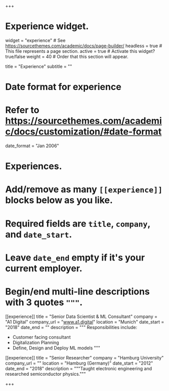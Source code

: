 +++
# Experience widget.
widget = "experience"  # See https://sourcethemes.com/academic/docs/page-builder/
headless = true  # This file represents a page section.
active = true  # Activate this widget? true/false
weight = 40  # Order that this section will appear.

title = "Experience"
subtitle = ""

# Date format for experience
#   Refer to https://sourcethemes.com/academic/docs/customization/#date-format
date_format = "Jan 2006"

# Experiences.
#   Add/remove as many `[[experience]]` blocks below as you like.
#   Required fields are `title`, `company`, and `date_start`.
#   Leave `date_end` empty if it's your current employer.
#   Begin/end multi-line descriptions with 3 quotes `"""`.
[[experience]]
  title = "Senior Data Scientist & ML Consultant"
  company = "A1 Digital"
  company_url = "www.a1.digital"
  location = "Munich"
  date_start = "2018"
  date_end = ""
  description = """
  Responsibilities include:
  
  * Customer facing consultant
  * Digitalization Planning
  * Define, Design and Deploy ML models
  """

[[experience]]
  title = "Senior Researcher"
  company = "Hamburg University"
  company_url = ""
  location = "Hamburg (Germany)"
  date_start = "2012"
  date_end = "2018"
  description = """Taught electronic engineering and researched semiconductor physics."""

+++
